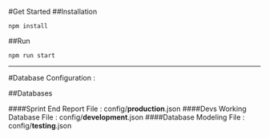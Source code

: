 #Get Started
##Installation
```
npm install
```

##Run
```
npm run start
```
-----
#Database Configuration :

##Databases

####Sprint End Report
File : config/**production**.json
####Devs Working Database
File : config/**development**.json
####Database Modeling
File : config/**testing**.json
